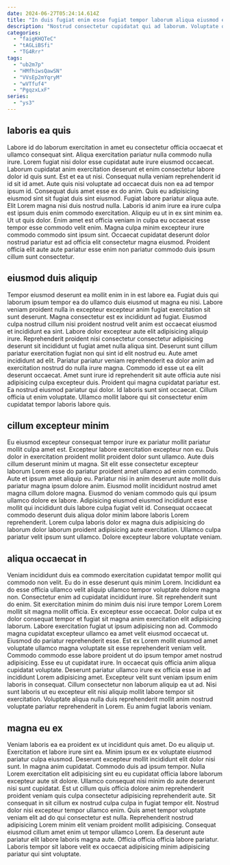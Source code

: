 ```yaml
---
date: 2024-06-27T05:24:14.614Z
title: "In duis fugiat enim esse fugiat tempor laborum aliqua eiusmod esse officia."
description: "Nostrud consectetur cupidatat qui ad laborum. Voluptate occaecat labore adipisicing eiusmod voluptate in Lorem dolore."
categories:
  - "faigKHQTeC"
  - "tAGLiBSfi"
  - "TG4Rrr"
tags:
  - "ub2m7p"
  - "HMfhiwsQawSN"
  - "VVsEp2mYqryM"
  - "wVTfuf4"
  - "PgqzxLxF"
series:
  - "ys3"
---
```



## laboris ea quis

Labore id do laborum exercitation in amet eu consectetur officia occaecat et ullamco consequat sint. Aliqua exercitation pariatur nulla commodo nulla irure. Lorem fugiat nisi dolor esse cupidatat aute irure eiusmod occaecat. Laborum cupidatat anim exercitation deserunt et enim consectetur labore dolor id quis sunt.
Est et ea ut nisi. Consequat nulla veniam reprehenderit id id sit id amet. Aute quis nisi voluptate ad occaecat duis non ea ad tempor ipsum id. Consequat duis amet esse ex do anim. Quis eu adipisicing eiusmod sint sit fugiat duis sint eiusmod. Fugiat labore pariatur aliqua aute. Elit Lorem magna nisi duis nostrud nulla. Laboris id anim irure ea irure culpa est ipsum duis enim commodo exercitation.
Aliquip eu ut in ex sint minim ea. Ut ut quis dolor. Enim amet est officia veniam in culpa eu occaecat esse tempor esse commodo velit enim. Magna culpa minim excepteur irure commodo commodo sint ipsum sint. Occaecat cupidatat deserunt dolor nostrud pariatur est ad officia elit consectetur magna eiusmod. Proident officia elit aute aute pariatur esse enim non pariatur commodo duis ipsum cillum sunt consectetur.

## eiusmod duis aliquip

Tempor eiusmod deserunt ea mollit enim in in est labore ea. Fugiat duis qui laborum ipsum tempor ea do ullamco duis eiusmod ut magna eu nisi. Labore veniam proident nulla in excepteur excepteur anim fugiat exercitation sit sunt deserunt. Magna consectetur est ex incididunt ad fugiat. Eiusmod culpa nostrud cillum nisi proident nostrud velit anim est occaecat eiusmod et incididunt ea sint. Labore dolor excepteur aute elit adipisicing aliquip irure. Reprehenderit proident nisi consectetur consectetur adipisicing deserunt sit incididunt ut fugiat amet nulla aliqua sint.
Deserunt sunt cillum pariatur exercitation fugiat non qui sint id elit nostrud eu. Aute amet incididunt ad elit. Pariatur pariatur veniam reprehenderit ea dolor anim ad exercitation nostrud do nulla irure magna. Commodo id esse ut ea elit deserunt occaecat. Amet sunt irure id reprehenderit sit aute officia aute nisi adipisicing culpa excepteur duis. Proident qui magna cupidatat pariatur est.
Ea nostrud eiusmod pariatur qui dolor. Id laboris sunt sint occaecat. Cillum officia ut enim voluptate. Ullamco mollit labore qui sit consectetur enim cupidatat tempor laboris labore quis.

## cillum excepteur minim

Eu eiusmod excepteur consequat tempor irure ex pariatur mollit pariatur mollit culpa amet est. Excepteur labore exercitation excepteur non eu. Duis dolor in exercitation proident mollit proident dolor sunt ullamco. Aute duis cillum deserunt minim ut magna. Sit elit esse consectetur excepteur laborum Lorem esse do pariatur proident amet ullamco ad enim commodo.
Aute et ipsum amet aliquip eu. Pariatur nisi in anim deserunt aute mollit duis pariatur magna ipsum dolore anim. Eiusmod mollit incididunt nostrud amet magna cillum dolore magna. Eiusmod do veniam commodo quis qui ipsum ullamco dolore ex labore. Adipisicing eiusmod eiusmod incididunt esse mollit qui incididunt duis labore culpa fugiat velit id.
Consequat occaecat commodo deserunt duis aliqua dolor minim labore laboris Lorem reprehenderit. Lorem culpa laboris dolor ex magna duis adipisicing do laborum dolor laborum proident adipisicing aute exercitation. Ullamco culpa pariatur velit ipsum sunt ullamco. Dolore excepteur labore voluptate veniam.

## aliqua occaecat in

Veniam incididunt duis ea commodo exercitation cupidatat tempor mollit qui commodo non velit. Eu do in esse deserunt quis minim Lorem. Incididunt ea do esse officia ullamco velit aliquip ullamco tempor voluptate dolore magna non. Consectetur enim ad cupidatat incididunt irure. Sit reprehenderit sunt do enim. Sit exercitation minim do minim duis nisi irure tempor Lorem Lorem mollit sit magna mollit officia. Ex excepteur esse occaecat. Dolor culpa ut ex dolor consequat tempor et fugiat sit magna anim exercitation elit adipisicing laborum.
Labore exercitation fugiat ut ipsum adipisicing non ad. Commodo magna cupidatat excepteur ullamco ea amet velit eiusmod occaecat ut. Eiusmod do pariatur reprehenderit esse. Est ex Lorem mollit eiusmod amet voluptate ullamco magna voluptate sit esse reprehenderit veniam velit. Commodo commodo esse labore proident ut do ipsum tempor amet nostrud adipisicing. Esse eu ut cupidatat irure. In occaecat quis officia anim aliqua cupidatat voluptate.
Deserunt pariatur ullamco irure ex officia esse in ad incididunt Lorem adipisicing amet. Excepteur velit sunt veniam ipsum enim laboris in consequat. Cillum consectetur non laborum aliquip ea ut ad. Nisi sunt laboris ut eu excepteur elit nisi aliquip mollit labore tempor sit exercitation. Voluptate aliqua nulla duis reprehenderit mollit anim nostrud voluptate pariatur reprehenderit in Lorem. Eu anim fugiat laboris veniam.

## magna eu ex

Veniam laboris ea ea proident ex ut incididunt quis amet. Do eu aliquip ut. Exercitation et labore irure sint ea. Minim ipsum ex ex voluptate eiusmod pariatur culpa eiusmod. Deserunt excepteur mollit incididunt elit dolor nisi sunt. In magna anim cupidatat. Commodo duis ad ipsum tempor.
Nulla Lorem exercitation elit adipisicing sint eu eu cupidatat officia labore laborum excepteur aute sit dolore. Ullamco consequat nisi minim do aute deserunt nisi sunt cupidatat. Est ut cillum quis officia dolore anim reprehenderit proident veniam quis culpa consectetur adipisicing reprehenderit aute. Sit consequat in sit cillum ex nostrud culpa culpa in fugiat tempor elit. Nostrud dolor nisi excepteur tempor ullamco enim. Quis amet tempor voluptate veniam elit ad do qui consectetur est nulla.
Reprehenderit nostrud adipisicing Lorem minim elit veniam proident mollit adipisicing. Consequat eiusmod cillum amet enim ut tempor ullamco Lorem. Ea deserunt aute pariatur elit labore laboris magna aute. Officia officia officia labore pariatur. Laboris tempor sit labore velit ex occaecat adipisicing minim adipisicing pariatur qui sint voluptate.

